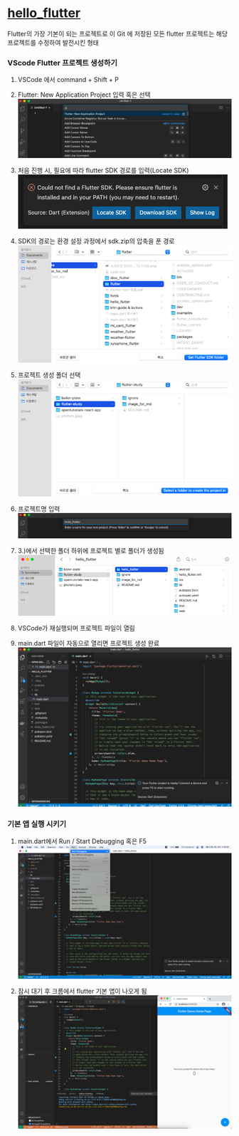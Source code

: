 # [hello_flutter](/hello_flutter)
Flutter의 가장 기본이 되는 프로젝트로 이 Git 에 저장된 모든 flutter 프로젝트는 해당 프로젝트를 수정하여 발전시킨 형태

### VScode Flutter 프로젝트 생성하기
1. VSCode 에서 command + Shift + P
2. Flutter: New Application Project 입력 혹은 선택
![new_app](../image_for_md/new_app.png)<br>

3. 처음 진행 시, 필요에 따라 flutter SDK 경로를 입력(Locate SDK)
![choose_sdk](../image_for_md/choose_sdk.png)<br>

4. SDK의 경로는 환경 설정 과정에서 sdk.zip의 압축을 푼 경로
![sdk_path](../image_for_md/sdk_path.png)<br>

5. 프로젝트 생성 폴더 선택
![choose_project_root](../image_for_md/choose_project_root.png)<br>

5. 프로젝트명 입력
![enter_project_name](../image_for_md/enter_project_name.png)<br>

6. 3.)에서 선택한 폴더 하위에 프로젝트 별로 폴더가 생성됨
![created_project](../image_for_md/created_project.png)<br>

7. VSCode가 재실행되며 프로젝트 파일이 열림
8. main.dart 파일이 자동으로 열리면 프로젝트 생성 완료
![new_vscode](../image_for_md/new_vscode.png)<br>

### 기본 앱 실행 시키기
1. main.dart에서 Run / Start Debugging 혹은 F5
![start_debugging](../image_for_md/start_debugging.png)<br>

2. 잠시 대기 후 크롬에서 flutter 기본 앱이 나오게 됨
![hello_flutter_app](../image_for_md/hello_flutter_app.png)<br>